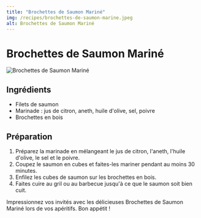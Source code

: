 ```yaml
---
title: "Brochettes de Saumon Mariné"
img: /recipes/brochettes-de-saumon-marine.jpeg
alt: Brochettes de Saumon Mariné
---
```


# Brochettes de Saumon Mariné

![Brochettes de Saumon Mariné](/recipes/brochettes-de-saumon-marine.jpeg)

## Ingrédients

-   Filets de saumon
-   Marinade : jus de citron, aneth, huile d'olive, sel, poivre
-   Brochettes en bois

## Préparation

1. Préparez la marinade en mélangeant le jus de citron, l'aneth, l'huile d'olive, le sel et le poivre.
2. Coupez le saumon en cubes et faites-les mariner pendant au moins 30 minutes.
3. Enfilez les cubes de saumon sur les brochettes en bois.
4. Faites cuire au gril ou au barbecue jusqu'à ce que le saumon soit bien cuit.

Impressionnez vos invités avec les délicieuses Brochettes de Saumon Mariné lors de vos apéritifs. Bon appétit !
